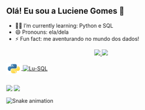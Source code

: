 ## Olá! Eu sou a Luciene Gomes 👋

- 👩‍💻 I’m currently learning: Python e SQL
- 😄 Pronouns: ela/dela
- ⚡ Fun fact: me aventurando no mundo dos dados!

<div align="center">
  <a href="https://github.com/lucienegomes19">
  <img height="180em" src="https://github-readme-stats.vercel.app/api?username=lucienegomes19&show_icons=true&theme=dracula&include_all_commits=true&count_private=true"/>
  <img height="180em" src="https://github-readme-stats.vercel.app/api/top-langs/?username=lucienegomes19&layout=compact&langs_count=7&theme=dracula"/>
</div>
 
<div style="display: inline_block"><br>
  <img align="center" alt="Lu-Python" height="30" width="40" src="https://raw.githubusercontent.com/devicons/devicon/master/icons/python/python-original.svg">
  <img align="center" alt="Lu-SQL" height="30" width="40" src="https://cdn.jsdelivr.net/gh/devicons/devicon/icons/mysql/mysql-original.svg" />
 
</div>
  
  ##
 
<div> 
  <a href = "mailto:lucienegomes19@gmail.com"><img src="https://img.shields.io/badge/-Gmail-%23333?style=for-the-badge&logo=gmail&logoColor=white" target="_blank"></a>
  <a href="https:///www.linkedin.com/in/lucienegomes/" target="_blank"><img src="https://img.shields.io/badge/-LinkedIn-%230077B5?style=for-the-badge&logo=linkedin&logoColor=white" target="_blank"></a> 
  
  
 ![Snake animation](https://github.com/lucienegomes19/lucienegomes19/blob/output/github-contribution-grid-snake.svg)
 
</div>
  
